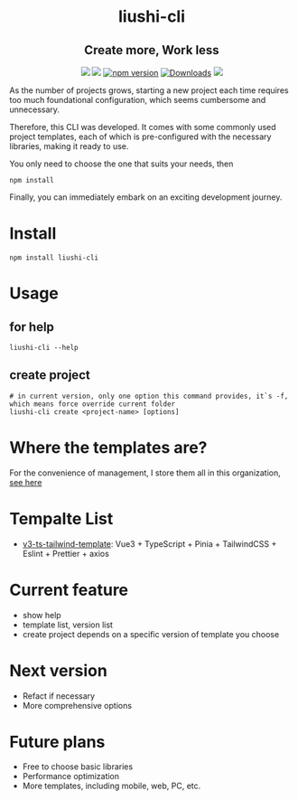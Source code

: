 <h1 align="center">liushi-cli</h1>
<h2 align="center">Create more, Work less</h2>
<div align="center">

[![](https://img.shields.io/badge/language-typescript-blue.svg)]()
[![](https://img.shields.io/badge/github-cli-blue.svg)](https://github.com/MarchRory/liushi-cli)
[![npm version](https://badge.fury.io/js/liushi-cli.svg)](https://www.npmjs.com/package/liushi-cli)
[![Downloads](https://img.shields.io/npm/dm/liushi-cli.svg)](https://www.npmjs.com/package/liushi-cli)
[![](https://img.shields.io/badge/license-MIT-black.svg)](./LICENSE)

</div>


 As the number of projects grows, starting a new project each time requires too much foundational configuration, which seems cumbersome and unnecessary. 
 
 Therefore, this CLI was developed. It comes with some commonly used project templates, each of which is pre-configured with the necessary libraries, making it ready to use. 
 
 You only need to choose the one that suits your needs, then
```shell
npm install
```
Finally, you can immediately embark on an exciting development journey.

# Install 
```shell
npm install liushi-cli
```

# Usage
## for help
```shell
liushi-cli --help
```
## create project
```shell
# in current version, only one option this command provides, it`s -f, which means force override current folder
liushi-cli create <project-name> [options]
```
# Where the templates are?
For the convenience of management, I store them all in this organization, [see here](https://github.com/orgs/liushi-cli/repositories)

# Tempalte List
- [v3-ts-tailwind-template](https://github.com/liushi-cli/v3-ts-tailwind-template): Vue3 + TypeScript + Pinia + TailwindCSS + Eslint + Prettier + axios


# Current feature
- show help
- template list, version list
- create project depends on a specific version of template you choose

# Next version
- Refact if necessary
- More comprehensive options

# Future plans
- Free to choose basic libraries
- Performance optimization
- More templates, including mobile, web, PC, etc.
